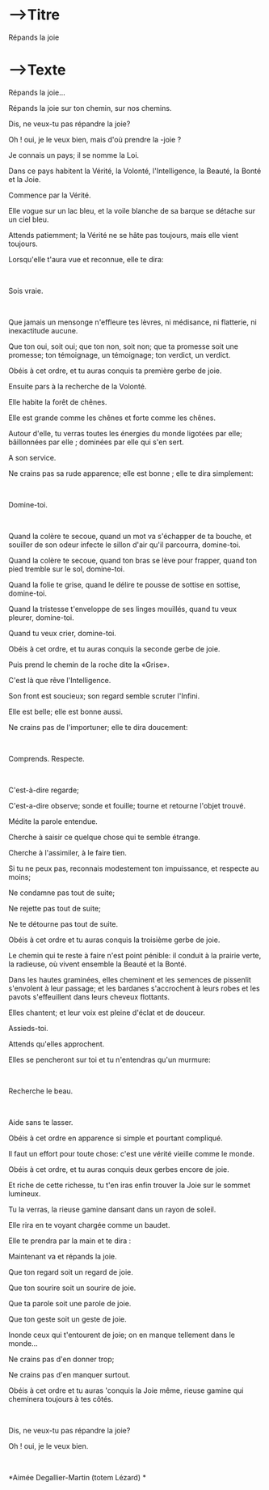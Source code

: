 # -->Titre

Répands la joie



# -->Texte

Répands la joie... 

Répands la joie sur ton chemin, sur nos chemins. 

Dis, ne veux-tu pas répandre la joie? 

Oh ! oui, je le veux bien, mais d'où prendre la -joie ? 

Je connais un pays; il se nomme la Loi. 

Dans ce pays habitent la Vérité, la Volonté, l'Intelligence, la Beauté, la Bonté et la Joie. 

Commence par la Vérité. 

Elle vogue sur un lac bleu, et la voile blanche de sa barque se détache sur un ciel bleu. 

Attends patiemment; la Vérité ne se hâte pas toujours, mais elle vient toujours. 

Lorsqu'elle t'aura vue et reconnue, elle te dira: 

<br>

Sois vraie. 

<br>

Que jamais un mensonge n'effleure tes lèvres, ni médisance, ni flatterie, ni inexactitude aucune. 

Que ton oui, soit oui; que ton non, soit non; que ta promesse soit une promesse; ton témoignage, un témoignage; ton verdict, un verdict. 

Obéis à cet ordre, et tu auras conquis ta première gerbe de joie. 

Ensuite pars à la recherche de la Volonté. 

Elle habite la forêt de chênes. 

Elle est grande comme les chênes et forte comme les chênes. 

Autour d'elle, tu verras toutes les énergies du monde ligotées par elle; bâillonnées par elle ; dominées par elle qui s'en sert. 

A son service. 

Ne crains pas sa rude apparence; elle est bonne ; elle te dira simplement:

<br>

Domine-toi.

<br>

Quand la colère te secoue, quand un mot va s'échapper de ta bouche, et souiller de son odeur infecte le sillon d'air qu'il parcourra, domine-toi. 

Quand la colère te secoue, quand ton bras se lève pour frapper, quand ton pied tremble sur le sol, domine-toi. 

Quand la folie te grise, quand le délire te pousse de sottise en sottise, domine-toi. 

Quand la tristesse t'enveloppe de ses linges mouillés, quand tu veux pleurer, domine-toi. 

Quand tu veux crier, domine-toi. 

Obéis à cet ordre, et tu auras conquis la seconde gerbe de joie. 

Puis prend le chemin de la roche dite la «Grise». 

C'est là que rêve l'Intelligence. 

Son front est soucieux; son regard semble scruter l'Infini. 

Elle est belle; elle est bonne aussi. 

Ne crains pas de l'importuner; elle te dira doucement:

<br>

Comprends. Respecte.

<br>

C'est-à-dire regarde; 

C'est-a-dire observe; sonde et fouille; tourne et retourne l'objet trouvé. 

Médite la parole entendue. 

Cherche à saisir ce quelque chose qui te semble étrange. 

Cherche à l'assimiler, à le faire tien. 

Si tu ne peux pas, reconnais modestement ton impuissance, et respecte au moins; 

Ne condamne pas tout de suite; 

Ne rejette pas tout de suite; 

Ne te détourne pas tout de suite. 

Obéis à cet ordre et tu auras conquis la troisième gerbe de joie. 

Le chemin qui te reste à faire n'est point pénible: il conduit à la prairie verte, la radieuse, où vivent ensemble la Beauté et la Bonté. 

Dans les hautes graminées, elles cheminent et les semences de pissenlit s'envolent à leur passage; et les bardanes s'accrochent à leurs robes et les pavots s'effeuillent dans leurs cheveux flottants. 

Elles chantent; et leur voix est pleine d'éclat et de douceur. 

Assieds-toi. 

Attends qu'elles approchent. 

Elles se pencheront sur toi et tu n'entendras qu'un murmure:

<br>

Recherche le beau.

<br>

Aide sans te lasser. 

Obéis à cet ordre en apparence si simple et pourtant compliqué. 

Il faut un effort pour toute chose: c'est une vérité vieille comme le monde. 

Obéis à cet ordre, et tu auras conquis deux gerbes encore de joie. 

Et riche de cette richesse, tu t'en iras enfin trouver la Joie sur le sommet lumineux. 

Tu la verras, la rieuse gamine dansant dans un rayon de soleil. 

Elle rira en te voyant chargée comme un baudet. 

Elle te prendra par la main et te dira :

Maintenant va et répands la joie. 

Que ton regard soit un regard de joie. 

Que ton sourire soit un sourire de joie. 

Que ta parole soit une parole de joie. 

Que ton geste soit un geste de joie. 

Inonde ceux qui t'entourent de joie; on en manque tellement dans le monde... 

Ne crains pas d'en donner trop; 

Ne crains pas d'en manquer surtout. 

Obéis à cet ordre et tu auras 'conquis la Joie même, rieuse gamine qui cheminera toujours à tes côtés. 

<br>

Dis, ne veux-tu pas répandre la joie? 

Oh ! oui, je le veux bien.

<br>

*Aimée Degallier-Martin (totem Lézard) *



